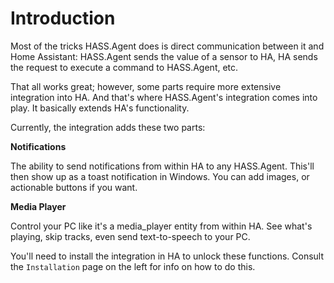 # Introduction

Most of the tricks HASS.Agent does is direct communication between it and Home Assistant: HASS.Agent sends the value of a sensor to HA, HA sends the request to execute a command to HASS.Agent, etc.

That all works great; however, some parts require more extensive integration into HA. And that's where HASS.Agent's integration comes into play. It basically extends HA's functionality.

Currently, the integration adds these two parts:

**Notifications**

The ability to send notifications from within HA to any HASS.Agent. This'll then show up as a toast notification in Windows. You can add images, or actionable buttons if you want. 

**Media Player**

Control your PC like it's a media_player entity from within HA. See what's playing, skip tracks, even send text-to-speech to your PC.

You'll need to install the integration in HA to unlock these functions. Consult the `Installation` page on the left for info on how to do this.
